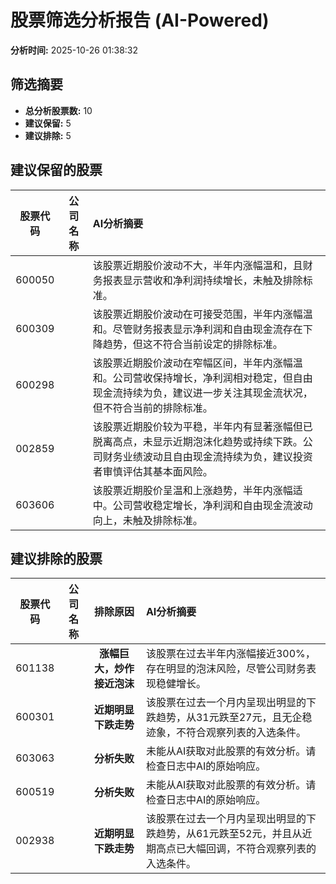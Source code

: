 # 股票筛选分析报告 (AI-Powered)

**分析时间:** 2025-10-26 01:38:32

## 筛选摘要

- **总分析股票数:** 10
- **建议保留:** 5
- **建议排除:** 5

## 建议保留的股票

| 股票代码 | 公司名称 | AI分析摘要 |
|:---:|:---:|:---|
| 600050 |  | 该股票近期股价波动不大，半年内涨幅温和，且财务报表显示营收和净利润持续增长，未触及排除标准。 |
| 600309 |  | 该股票近期股价波动在可接受范围，半年内涨幅温和。尽管财务报表显示净利润和自由现金流存在下降趋势，但这不符合当前设定的排除标准。 |
| 600298 |  | 该股票近期股价波动在窄幅区间，半年内涨幅温和。公司营收保持增长，净利润相对稳定，但自由现金流持续为负，建议进一步关注其现金流状况，但不符合当前的排除标准。 |
| 002859 |  | 该股票近期股价较为平稳，半年内有显著涨幅但已脱离高点，未显示近期泡沫化趋势或持续下跌。公司财务业绩波动且自由现金流持续为负，建议投资者审慎评估其基本面风险。 |
| 603606 |  | 该股票近期股价呈温和上涨趋势，半年内涨幅适中。公司营收稳定增长，净利润和自由现金流波动向上，未触及排除标准。 |

## 建议排除的股票

| 股票代码 | 公司名称 | 排除原因 | AI分析摘要 |
|:---:|:---:|:---:|:---|
| 601138 |  | **涨幅巨大，炒作接近泡沫** | 该股票在过去半年内涨幅接近300%，存在明显的泡沫风险，尽管公司财务表现稳健增长。 |
| 600301 |  | **近期明显下跌走势** | 该股票在过去一个月内呈现出明显的下跌趋势，从31元跌至27元，且无企稳迹象，不符合观察列表的入选条件。 |
| 603063 |  | **分析失败** | 未能从AI获取对此股票的有效分析。请检查日志中AI的原始响应。 |
| 600519 |  | **分析失败** | 未能从AI获取对此股票的有效分析。请检查日志中AI的原始响应。 |
| 002938 |  | **近期明显下跌走势** | 该股票在过去一个月内呈现出明显的下跌趋势，从61元跌至52元，并且从近期高点已大幅回调，不符合观察列表的入选条件。 |
